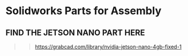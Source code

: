 # Solidworks Parts for Assembly

## FIND THE JETSON NANO PART HERE 
>> https://grabcad.com/library/nvidia-jetson-nano-4gb-fixed-1
